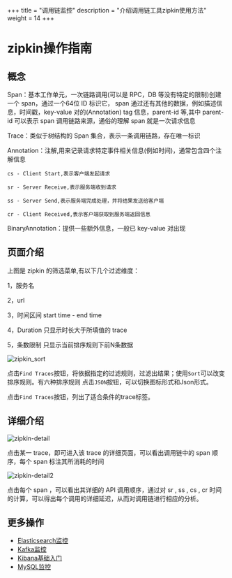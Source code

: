 ﻿+++
title = "调用链监控"
description = "介绍调用链工具zipkin使用方法"
weight = 14
+++

#  zipkin操作指南

##  概念

Span：基本工作单元，一次链路调用(可以是 RPC，DB 等没有特定的限制)创建一个 span，通过一个64位 ID 标识它， 
span 通过还有其他的数据，例如描述信息，时间戳，key-value 对的(Annotation) tag 信息，parent-id 等,其中 parent-id 可以表示 span 调用链路来源，通俗的理解 span 就是一次请求信息

Trace：类似于树结构的 Span 集合，表示一条调用链路，存在唯一标识

Annotation：注解,用来记录请求特定事件相关信息(例如时间)，通常包含四个注解信息

```
cs - Client Start,表示客户端发起请求

sr - Server Receive,表示服务端收到请求

ss - Server Send,表示服务端完成处理，并将结果发送给客户端

cr - Client Received,表示客户端获取到服务端返回信息
```


BinaryAnnotation：提供一些额外信息，一般已 key-value 对出现

##  页面介绍

上图是 zipkin 的筛选菜单,有以下几个过滤维度：

1，服务名

2，url

3，时间区间 start time - end time

4，Duration 只显示时长大于所填值的 trace

5，条数限制 只显示当前排序规则下前N条数据

![zipkin_sort](/docs/user-guide/operating-manage/application-monitoring/image/zipkin-sort.png)

点击`Find Traces`按钮，将依据指定的过滤规则，过滤出结果；使用`Sort`可以改变排序规则。有六种排序规则
点击`JSON`按钮，可以切换图标形式和Json形式。

点击`Find Traces`按钮，列出了适合条件的trace标签。


## 详细介绍

![zipkin-detail](/docs/user-guide/operating-manage/application-monitoring/image/zipkin-detail.png)

点击某一 trace，即可进入该 trace 的详细页面，可以看出调用链中的 span 顺序，每个 span 标注其所消耗的时间

![zipkin-detail2](/docs/user-guide/operating-manage/application-monitoring/image/zipkin-detail2.png)

点击每个 span ，可以看出其详细的 API 调用顺序，通过对 sr , ss , cs , cr 时间的计算，可以得出每个调用的详细延迟，从而对调用链进行相应的分析。

## 更多操作
- [Elasticsearch监控](../elasticsearch)
- [Kafka监控](../kafka)
- [Kibana基础入门](../kibana)
- [MySQL监控](../mysql)
